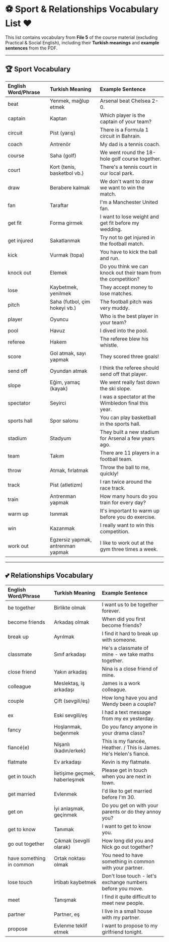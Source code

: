 # ⚽ Sport & Relationships Vocabulary List ❤️

This list contains vocabulary from **File 5** of the course material (excluding Practical & Social English), including their **Turkish meanings** and **example sentences** from the PDF.

---

## 🏆 Sport Vocabulary

| **English Word/Phrase** | **Turkish Meaning** | **Example Sentence** |
| :---------------------- | :------------------------- | :--------------------------------------------------------------------- |
| beat                    | Yenmek, mağlup etmek       | Arsenal beat Chelsea 2-0.                                              |
| captain                 | Kaptan                     | Which player is the captain of your team?                            |
| circuit                 | Pist (yarış)               | There is a Formula 1 circuit in Bahrain.                             |
| coach                   | Antrenör                   | My dad is a tennis coach.                                            |
| course                  | Saha (golf)                | We went round the 18-hole golf course together.                      |
| court                   | Kort (tenis, basketbol vb.) | There's a tennis court in our local park.                            |
| draw                    | Berabere kalmak            | We don't want to draw we want to win the match.                      |
| fan                     | Taraftar                   | I'm a Manchester United fan.                                         |
| get fit                 | Forma girmek               | I want to lose weight and get fit before my wedding.                 |
| get injured             | Sakatlanmak                | Try not to get injured in the football match.                        |
| kick                    | Vurmak (topa)              | You have to kick the ball and run.                                   |
| knock out               | Elemek                     | Do you think we can knock out their team from the competition?       |
| lose                    | Kaybetmek, yenilmek        | They accept money to lose matches.                                   |
| pitch                   | Saha (futbol, çim hokeyi vb.) | The football pitch was very muddy.                                   |
| player                  | Oyuncu                     | Who is the best player in your team?                                 |
| pool                    | Havuz                      | I dived into the pool.                                               |
| referee                 | Hakem                      | The referee blew his whistle.                                        |
| score                   | Gol atmak, sayı yapmak     | They scored three goals!                                             |
| send off                | Oyundan atmak              | I think the referee should send off that player.                     |
| slope                   | Eğim, yamaç (kayak)        | We went really fast down the ski slope.                              |
| spectator               | Seyirci                    | I was a spectator at the Wimbledon final this year.                |
| sports hall             | Spor salonu                | You can play basketball in the sports hall.                          |
| stadium                 | Stadyum                    | They built a new stadium for Arsenal a few years ago.                |
| team                    | Takım                      | There are 11 players in a football team.                             |
| throw                   | Atmak, fırlatmak           | Throw the ball to me, quickly!                                       |
| track                   | Pist (atletizm)            | I ran twice around the race track.                                   |
| train                   | Antrenman yapmak           | How many hours do you train for every day?                           |
| warm up                 | Isınmak                    | It's important to warm up before you do exercise.                    |
| win                     | Kazanmak                   | I really want to win this competition.                               |
| work out                | Egzersiz yapmak, antrenman yapmak | I like to work out at the gym three times a week.                    |

---

## 💕 Relationships Vocabulary

| **English Word/Phrase** | **Turkish Meaning** | **Example Sentence** |
| :------------------------- | :------------------------------ | :------------------------------------------------------------------ |
| be together                | Birlikte olmak                  | I want us to be together forever.                                 |
| become friends             | Arkadaş olmak                   | When did you first become friends?                                |
| break up                   | Ayrılmak                        | I find it hard to break up with someone.                          |
| classmate                  | Sınıf arkadaşı                  | He's a classmate of mine - we take maths together.                |
| close friend               | Yakın arkadaş                   | Nina is a close friend of mine.                                   |
| colleague                  | Meslektaş, iş arkadaşı          | James is a work colleague.                                        |
| couple                     | Çift (sevgili/eş)               | How long have you and Wendy been a couple?                        |
| ex                         | Eski sevgili/eş                 | I had a text message from my ex yesterday.                        |
| fancy                      | Hoşlanmak, beğenmek             | Do you fancy anyone in your drama class?                          |
| fiancé(e)                  | Nişanlı (kadın/erkek)           | This is my fiancée, Heather. / This is James. He's Helen's fiancé. |
| flatmate                   | Ev arkadaşı                     | Kevin is my flatmate.                                             |
| get in touch               | İletişime geçmek, haberleşmek   | Please get in touch when you are next in town.                    |
| get married                | Evlenmek                        | I'd like to get married before I'm 30.                            |
| get on                     | İyi anlaşmak, geçinmek          | Do you get on with your parents or do they annoy you?             |
| get to know                | Tanımak                         | I want to get to know you.                                        |
| go out together            | Çıkmak (sevgili olarak)         | How long did you and Nick go out together?                        |
| have something in common   | Ortak noktası olmak             | You need to have something in common with your partner.           |
| lose touch                 | İrtibatı kaybetmek              | Don't lose touch - let's exchange numbers before you move.        |
| meet                       | Tanışmak                        | I find it quite difficult to meet new people.                     |
| partner                    | Partner, eş                     | I live in a small house with my partner.                          |
| propose                    | Evlenme teklif etmek            | I want to propose to my girlfriend tonight.                       |
